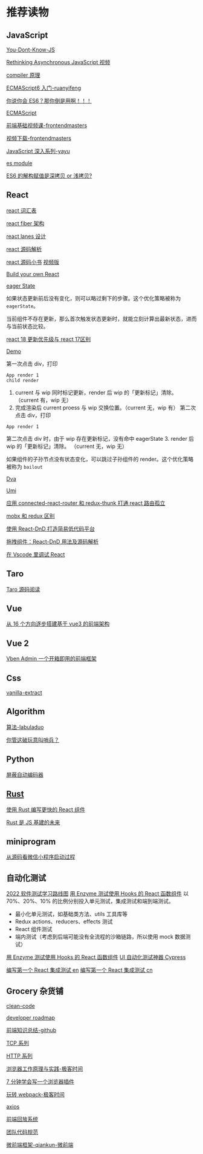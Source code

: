 # 推荐读物

## JavaScript

[You-Dont-Know-JS](https://github.com/JoeHetfield/You-Dont-Know-JS)

[Rethinking Asynchronous JavaScript 视频](https://frontendmasters.com/courses/rethinking-async-js/)

[compiler 原理](https://github.com/jamiebuilds/the-super-tiny-compiler)

[ECMAScript6 入门-ruanyifeng](https://es6.ruanyifeng.com/)

[你说你会 ES6？那你倒是用啊！！！](https://mp.weixin.qq.com/s/JTSYcs3GEHjeAodSnBXqCQ)

[ECMAScript](https://tc39.es/ecma262/)

[前端基础视频课-frontendmasters](https://frontendmasters.com/learn/)

[视频下载-frontendmasters](http://www.zwsub.com/course/Rethinking-Asynchronous-JavaScript.html)

[JavaScript 深入系列-yayu](https://github.com/mqyqingfeng/Blog)

[es module](https://hacks.mozilla.org/2018/03/es-modules-a-cartoon-deep-dive/)

[ES6 的解构赋值是深拷贝 or 浅拷贝?](https://mp.weixin.qq.com/s/qq90CbqQscltVwJXTY3qDw)

## React

[react 词汇表](https://reactjs.org/docs/glossary.html)

[react fiber 架构](https://github.com/acdlite/react-fiber-architecture)

[react lanes 设计](https://github.com/facebook/react/pull/18796)

[react 源码解析](https://react.jokcy.me/)

[react 源码小书](https://react.iamkasong.com/) [视频版](https://www.bilibili.com/video/BV1iV411b7L1)

[Build your own React](https://pomb.us/build-your-own-react/)

[eager State](https://mp.weixin.qq.com/s/zbDW3pBj-w9m59o_4SIfZA)

如果状态更新前后没有变化，则可以略过剩下的步骤。这个优化策略被称为 `eagerState`。

当前组件不存在更新，那么首次触发状态更新时，就能立刻计算出最新状态，进而与当前状态比较。

[react 18 更新优先级与 react 17区别](https://mp.weixin.qq.com/s/rb5qRsxmfG2bmYKRezX3OA)

[Demo](https://codesandbox.io/s/react-eager-state-4q8s1f)

第一次点击 div，打印

```javscript
App render 1
child render
```

1. current 与 wip 同时标记更新，render 后 wip 的「更新标记」清除。（current 有，wip 无）
2. 完成渲染后 current proess 与 wip 交换位置。（current 无，wip 有）
   第二次点击 div，打印

```javscript
App render 1
```

第二次点击 div 时，由于 wip 存在更新标记，没有命中 eagerState 3. render 后 wip 的「更新标记」清除。 （current 无，wip 无）

如果组件的子孙节点没有状态变化，可以跳过子孙组件的 render。这个优化策略被称为 `bailout`

[Dva](https://dvajs.com/)

[Umi](https://umijs.org/zh-CN)

[应用 connected-react-router 和 redux-thunk 打通 react 路由孤立](https://blog.csdn.net/qq_37648307/article/details/106456549)

[mobx 和 redux 区别](https://mp.weixin.qq.com/s/zWp-qSVeOjzHKiOYLi2s0g)

[使用 React-DnD 打造简易低代码平台](https://mp.weixin.qq.com/s/F-kUdzg7ZAKUqANd8wH6KA)

[拖拽组件：React-DnD 用法及源码解析](https://juejin.cn/post/6885511137236877325#heading-9)

[在 Vscode 里调试 React](https://mp.weixin.qq.com/s/4GZ6eB_h3ELp8qhLw8vowQ)

## Taro

[Taro 源码阅读](https://github.com/a1029563229/blogs/tree/master/Source-Code/taro)

## Vue

[从 16 个方向逐步搭建基于 vue3 的前端架构](https://zhuanlan.zhihu.com/p/428497238)

## Vue 2

[Vben Admin 一个开箱即用的前端框架](https://vvbin.cn/doc-next/)

## Css

[vanilla-extract](https://github.com/seek-oss/vanilla-extract)

## Algorithm

[算法-labuladuo](https://github.com/labuladong/fucking-algorithm)

[你管这破玩意叫哨兵？](https://mp.weixin.qq.com/s/5gj9iw3dgPlAOfrvbobzJQ)

## Python

[屏蔽自动编码器](https://github.com/facebookresearch/mae)

## [Rust](https://kaisery.github.io/trpl-zh-cn/ch01-01-installation.html)

[使用 Rust 编写更快的 React 组件](https://mp.weixin.qq.com/s/ATOySeIPWJCf9dmoxMQUIw)

[Rust 是 JS 基建的未来](https://mp.weixin.qq.com/s/hamfQVdish_0oCo6XkunhQ)

## miniprogram

[从源码看微信小程序启动过程](https://tech.youzan.com/weapp-booting/)

## 自动化测试

[2022 软件测试学习路线图](http://bbs.itheima.com/thread-405757-1-1.html)
[用 Enzyme 测试使用 Hooks 的 React 函数组件](https://zhuanlan.zhihu.com/p/148233487)
以 70%、20%、10% 的比例分别投入单元测试，集成测试和端到端测试。

- 最小化单元测试，如基础类方法、utils 工具库等
- Redux actions、reducers、effects 测试
- React 组件测试
- 端内测试（考虑到后端可能没有全流程的沙箱链路，所以使用 mock 数据测试）

[用 Enzyme 测试使用 Hooks 的 React 函数组件](https://juejin.cn/post/6844904122412433422)
[UI 自动化测试神器 Cypress](https://www.jianshu.com/p/55ed1d40f40f)

[编写第一个 React 集成测试 en](https://frontend-digest.com/write-your-first-react-integration-test-1721a8173ade)
[编写第一个 React 集成测试 cn](https://blog.csdn.net/weixin_26735933/article/details/109069784)

## Grocery 杂货铺

[clean-code](https://github.com/ryanmcdermott/clean-code-javascript)

[developer roadmap](https://roadmap.sh/roadmaps)

[前端知识总结-github](https://github.com/yujiaming890321/webKnowledge)

[TCP 系列](https://juejin.cn/post/6844904070889603085)

[HTTP 系列](https://juejin.cn/post/6844904100035821575)

[浏览器工作原理与实践-极客时间](https://time.geekbang.org/column/article/151370)

[7 分钟学会写一个浏览器插件](https://king-hcj.github.io/2021/10/17/browser-extension/)

[玩转 webpack-极客时间](https://time.geekbang.org/course/detail/100028901-109971)

[axios](https://mp.weixin.qq.com/s/Wbcjp3Lh44nrInFc3IX85w)

[前端回放系统](https://github.com/rrweb-io/rrweb/blob/master/guide.zh_CN.md)

[团队代码规范](https://juejin.cn/post/7033210664844066853)

[微前端框架-qiankun-微前端](https://mp.weixin.qq.com/s/sxmsWEq3xy8Hw-0w9cluug)
